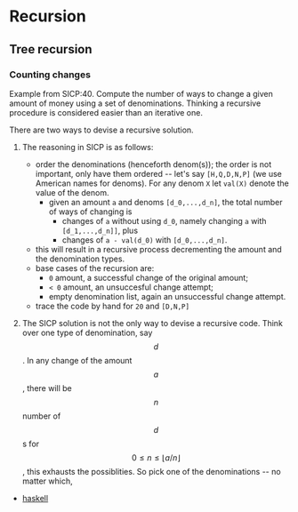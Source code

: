 # Recursion 

## Tree recursion

### Counting changes

Example from SICP:40. Compute the number of ways to change a given amount of
money using a set of denominations. Thinking a recursive procedure is considered easier than
an iterative one.

There are two ways to devise a recursive solution. 

1. The reasoning in SICP is as follows:   
	* order the denominations (henceforth denom(s)); the order is not important, only have them
	  ordered -- let's say `[H,Q,D,N,P]` (we use American names for
	  denoms). For any denom `X` let `val(X)` denote the value of
	  the denom.
	 	* given an amount `a` and denoms `[d_0,...,d_n]`, the total number of ways of changing is 
			* changes of `a` without using `d_0`, namely changing `a` with
		  	`[d_1,...,d_n]]`,  plus
			* changes of `a - val(d_0)` with `[d_0,...,d_n]`. 
	* this will result in a recursive process decrementing the amount and the
	  denomination types.
	* base cases of the recursion are:   
		* `0` amount, a successful change of the original amount;
		* `< 0` amount, an unsuccesful change attempt;
		* empty denomination list, again an unsuccessful change attempt.
	* trace the code by hand for  `20` and `[D,N,P]` 


2. The SICP solution is not the only way to devise a recursive code. Think over
   one type of denomination, say $$d$$. In any change of the amount $$a$$, there
   will be $$n$$ number of $$d$$s for $$ 0 \leq n \leq \lfloor a/n \rfloor$$,
   this exhausts the possiblities. So pick one of the denominations -- no matter
   which,

* [haskell](code/haskell/count-changes.hs)

